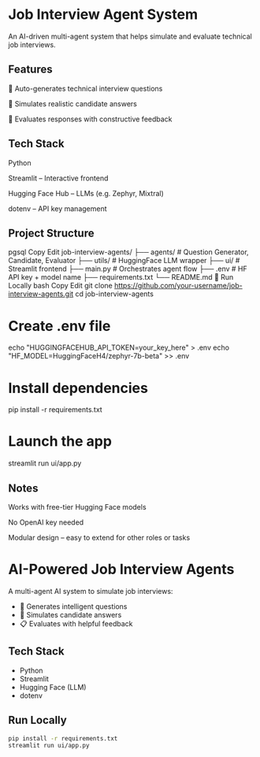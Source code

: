 # Job Interview Agent System
An AI-driven multi-agent system that helps simulate and evaluate technical job interviews.

## Features
🔹 Auto-generates technical interview questions

🔹 Simulates realistic candidate answers

🔹 Evaluates responses with constructive feedback

## Tech Stack
Python

Streamlit – Interactive frontend

Hugging Face Hub – LLMs (e.g. Zephyr, Mixtral)

dotenv – API key management

## Project Structure
pgsql
Copy
Edit
job-interview-agents/
├── agents/                  # Question Generator, Candidate, Evaluator
├── utils/                   # HuggingFace LLM wrapper
├── ui/                      # Streamlit frontend
├── main.py                  # Orchestrates agent flow
├── .env                     # HF API key + model name
├── requirements.txt
└── README.md
🧪 Run Locally
bash
Copy
Edit
git clone https://github.com/your-username/job-interview-agents.git
cd job-interview-agents

# Create .env file
echo "HUGGINGFACEHUB_API_TOKEN=your_key_here" > .env
echo "HF_MODEL=HuggingFaceH4/zephyr-7b-beta" >> .env

# Install dependencies
pip install -r requirements.txt

# Launch the app
streamlit run ui/app.py
## Notes
Works with free-tier Hugging Face models

No OpenAI key needed

Modular design – easy to extend for other roles or tasks
# AI-Powered Job Interview Agents

A multi-agent AI system to simulate job interviews:
- 🧠 Generates intelligent questions
- 🤖 Simulates candidate answers
- 📋 Evaluates with helpful feedback

## Tech Stack
- Python
- Streamlit
- Hugging Face (LLM)
- dotenv

## Run Locally

```bash
pip install -r requirements.txt
streamlit run ui/app.py

